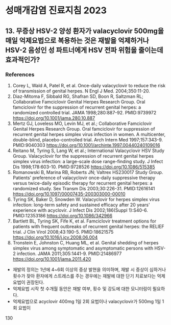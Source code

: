 # 성매개감염 진료지침 2023

## 13. 무증상 HSV-2 양성 환자가 valacyclovir 500mg을 매일 억제요법으로 복용하는 것은 재발을 억제하거나 HSV-2 음성인 성 파트너에게 HSV 전파 위험을 줄이는데 효과적인가?

### References
1. Corey L, Wald A, Patel R, et al. Once-daily valacyclovir to reduce the risk of transmission of genital herpes. N Engl J Med. 2004;350:11-20.
2. Diaz-Mitoma F, Sibbald RG, Shafran SD, Boon R, Saltzman RL; Collaborative Famciclovir Genital Herpes Research Group. Oral famciclovir for the suppression of recurrent genital herpes: a randomized controlled trial. JAMA 1998;280:887-92. PMID:9739972 https://doi.org/10.1001/jama.280.10.887
3. Mertz GJ, Loveless MO, Levin MJ, et al.; Collaborative Famciclovir Genital Herpes Research Group. Oral famciclovir for suppression of recurrent genital herpes simplex virus infection in women. A multicenter, double-blind, placebo-controlled trial. Arch Intern Med 1997;157:343-9. PMID:9040303 https://doi.org/10.1001/archinte.1997.00440240109016
4. Reitano M, Tyring S, Lang W, et al.; International Valacyclovir HSV Study Group. Valacyclovir for the suppression of recurrent genital herpes simplex virus infection: a large-scale dose range-finding study. J Infect Dis 1998;178:603-10. PMID:9728526 https://doi.org/10.1086/515385
5. Romanowski B, Marina RB, Roberts JN; Valtrex HS230017 Study Group. Patients' preference of valacyclovir once-daily suppressive therapy versus twice-daily episodic therapy for recurrent genital herpes: a randomized study. Sex Transm Dis 2003;30:226-31. PMID:12616141 https://doi.org/10.1097/00007435-200303000-00010
6. Tyring SK, Baker D, Snowden W. Valacyclovir for herpes simplex virus infection: long-term safety and sustained efficacy after 20 years' experience with acyclovir. J Infect Dis 2002;186(Suppl 1):S40-6. PMID:12353186 https://doi.org/10.1086/342966
7. Bartlett BL, Tyring SK, Fife K, et al. Famciclovir treatment options for patients with frequent outbreaks of recurrent genital herpes: the RELIEF trial. J Clin Virol 2008;43:190-5. PMID:18621575 https://doi.org/10.1016/j.jcv.2008.06.004
8. Tronstein E, Johnston C, Huang ML, et al. Genital shedding of herpes simplex virus among symptomatic and asymptomatic persons with HSV-2 infection. JAMA 2011;305:1441-9. PMID:21486977 https://doi.org/10.1001/jama.2011.420

* 재발의 정의는 1년에 4~6회 이상의 증상 발현을 의미하며, 재발 시 증상이 심하거나 횟수가 잦아 환자에게 스트레스를 주는 경우에는 재발에 대한 단기 치료보다는 억제요법이 권장된다.
* 억제요법 시작 첫 수개월 동안은 재발 여부, 횟수 및 강도에 대한 모니터링이 필요하다.
* 억제요법으로 acyclovir 400mg 1일 2회 요법이나 valacyclovir가 500mg 1일 1회 요법이

<PAGE>130